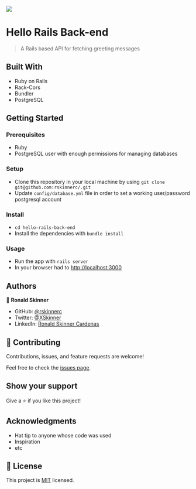 ![](https://img.shields.io/badge/Microverse-blueviolet)

# Hello Rails Back-end


> A Rails based API for fetching greeting messages


## Built With

- Ruby on Rails
- Rack-Cors
- Bundler
- PostgreSQL



## Getting Started

### Prerequisites
- Ruby
- PostgreSQL user with enough permissions for managing databases

### Setup
- Clone this repository in your local machine by using `git clone git@github.com:rskinnerc/.git`
- Update `config/database.yml` file in order to set a working user/password postgresql account
### Install
- `cd hello-rails-back-end`
- Install the dependencies with `bundle install`

### Usage
- Run the app with `rails server`
- In your browser had to [http://localhost:3000](http://localhost:3000)


## Authors

👤 **Ronald Skinner**

- GitHub: [@rskinnerc](https://github.com/rskinnerc)
- Twitter: [@XSkinner](https://twitter.com/XSkinner)
- LinkedIn: [Ronald Skinner Cardenas](https://www.linkedin.com/in/rskinnerc/)
## 🤝 Contributing

Contributions, issues, and feature requests are welcome!

Feel free to check the [issues page](../../issues/).

## Show your support

Give a ⭐️ if you like this project!

## Acknowledgments

- Hat tip to anyone whose code was used
- Inspiration
- etc

## 📝 License

This project is [MIT](./LICENSE) licensed.
